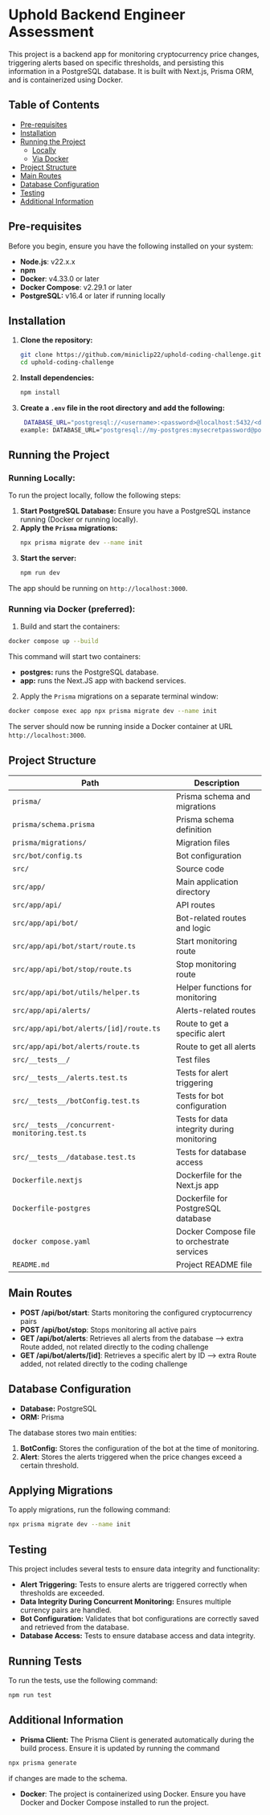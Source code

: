 # Uphold Backend Engineer Assessment

This project is a backend app for monitoring cryptocurrency price changes, triggering alerts based on specific thresholds, and persisting this information in a PostgreSQL database. It is built with Next.js, Prisma ORM, and is containerized using Docker.

## Table of Contents

- [Pre-requisites](#pre-requisites)
- [Installation](#installation)
- [Running the Project](#running-the-project)
    - [Locally](#running-locally)
    - [Via Docker](#running-via-docker-preferred)
- [Project Structure](#project-structure)
- [Main Routes](#main-routes)
- [Database Configuration](#database-configuration)
- [Testing](#testing)
- [Additional Information](#additional-information)

## Pre-requisites

Before you begin, ensure you have the following installed on your system:

- **Node.js**: v22.x.x
- **npm**
- **Docker**: v4.33.0 or later
- **Docker Compose**: v2.29.1 or later
- **PostgreSQL:** v16.4 or later if running locally

## Installation

1. **Clone the repository:**
   ```bash
   git clone https://github.com/miniclip22/uphold-coding-challenge.git
   cd uphold-coding-challenge
2. **Install dependencies:**
   ```bash
   npm install
3. **Create a `.env` file in the root directory and add the following:**
   ```bash      
    DATABASE_URL="postgresql://<username>:<password>@localhost:5432/<database_name>"
   example: DATABASE_URL="postgresql://my-postgres:mysecretpassword@postgres:5432/mydatabase"
   ```
## Running the Project

### Running Locally:

To run the project locally, follow the following steps:

1. **Start PostgreSQL Database:**
   Ensure you have a PostgreSQL instance running (Docker or running locally).
2. **Apply the `Prisma` migrations:**
   ```bash
   npx prisma migrate dev --name init
   ```
3. **Start the server:**
   ```bash
   npm run dev
   ```   
  The app should be running on `http://localhost:3000`. 

### Running via Docker (preferred):

1. Build and start the containers:
```bash 
docker compose up --build 
```
This command will start two containers:
* **postgres:** runs the PostgreSQL database.
* **app:** runs the Next.JS app with backend services.

2. Apply the `Prisma` migrations on a separate terminal window:
```bash
docker compose exec app npx prisma migrate dev --name init
```
The server should now be running inside a Docker container at URL `http://localhost:3000`.

## Project Structure

| Path                                          | Description                                 |
|-----------------------------------------------|---------------------------------------------|
| `prisma/`                                     | Prisma schema and migrations                |
| `prisma/schema.prisma`                        | Prisma schema definition                    |
| `prisma/migrations/`                          | Migration files                             |
| `src/bot/config.ts`                           | Bot configuration                           |
| `src/`                                        | Source code                                 |
| `src/app/`                                    | Main application directory                  |
| `src/app/api/`                                | API routes                                  |
| `src/app/api/bot/`                            | Bot-related routes and logic                |
| `src/app/api/bot/start/route.ts`              | Start monitoring route                      |
| `src/app/api/bot/stop/route.ts`               | Stop monitoring route                       |
| `src/app/api/bot/utils/helper.ts`             | Helper functions for monitoring             |
| `src/app/api/alerts/`                         | Alerts-related routes                       |
| `src/app/api/bot/alerts/[id]/route.ts`        | Route to get a specific alert               |
| `src/app/api/bot/alerts/route.ts`             | Route to get all alerts                     |
| `src/__tests__/`                              | Test files                                  |
| `src/__tests__/alerts.test.ts`                | Tests for alert triggering                  |
| `src/__tests__/botConfig.test.ts`             | Tests for bot configuration                 |
| `src/__tests__/concurrent-monitoring.test.ts` | Tests for data integrity during monitoring  |
| `src/__tests__/database.test.ts`              | Tests for database access                   |
| `Dockerfile.nextjs`                           | Dockerfile for the Next.js app              |
| `Dockerfile-postgres`                         | Dockerfile for PostgreSQL database          |
| `docker compose.yaml`                         | Docker Compose file to orchestrate services |
| `README.md`                                   | Project README file                         |

## Main Routes

* **POST /api/bot/start**: Starts monitoring the configured cryptocurrency pairs
* **POST /api/bot/stop**: Stops monitoring all active pairs
* **GET /api/bot/alerts**: Retrieves all alerts from the database --> extra Route added, not related directly to the coding challenge
* **GET /api/bot/alerts/[id]**: Retrieves a specific alert by ID --> extra Route added, not related directly to the coding challenge

## Database Configuration

* **Database:** PostgreSQL
* **ORM:** Prisma

The database stores two main entities:

1. **BotConfig:** Stores the configuration of the bot at the time of monitoring.
2. **Alert**: Stores the alerts triggered when the price changes exceed a certain threshold.

## Applying Migrations

To apply migrations, run the following command:

```bash
npx prisma migrate dev --name init
```

## Testing

This project includes several tests to ensure data integrity and functionality:

* **Alert Triggering:** Tests to ensure alerts are triggered correctly when thresholds are exceeded.
* **Data Integrity During Concurrent Monitoring:** Ensures multiple currency pairs are handled.
* **Bot Configuration:** Validates that bot configurations are correctly saved and retrieved from the database.
* **Database Access:** Tests to ensure database access and data integrity.

## Running Tests

To run the tests, use the following command:

```bash 
npm run test
```

## Additional Information

* **Prisma Client:** The Prisma Client is generated automatically during the build process. Ensure it is updated by running the command 
```bash 
npx prisma generate
```
if changes are made to the schema.
* **Docker**: The project is containerized using Docker. Ensure you have Docker and Docker Compose installed to run the project.
